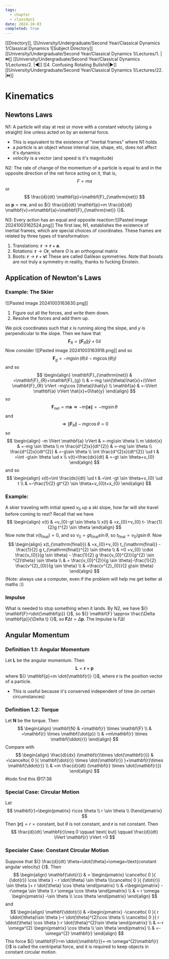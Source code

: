 ```yaml
---
tags:
  - chapter
  - classdyn1
date: 2024-10-03
completed: true
---
```

[[Directory]], [[University/Undergraduate/Second Year/Classical Dynamics 1/Classical Dynamics 1|Subject Directory]]
[[University/Undergraduate/Second Year/Classical Dynamics 1/Lectures/1. |🞀🞀]] [[University/Undergraduate/Second Year/Classical Dynamics 1/Lectures/2. |◀]] [[4. Confusing Rotating Bullshit|▶]] [[University/Undergraduate/Second Year/Classical Dynamics 1/Lectures/22. |🞂🞂]]
# Kinematics
## Newtons Laws
N1: A particle will stay at rest or move with a constant velocity (along a straight) line unless acted on by an external force. 
- This is equivalent to the existence of "inertial frames" where N1 holds
- a *particle* is an object whose internal size, shape, etc, does not affect it's dynamics
- *velocity* is a vector (and speed is it's magnitude)

N2: The rate of change of the momentum of a particle is equal to and in the opposite direction of the net force acting on it, that is, 
$$
F=ma
$$
or
$$
\frac{d}{dt} \mathbf{p}=\mathbf{F}_{\mathrm{net}}
$$
as ${} \mathbf{p}=m\mathbf{v} {}$, and so ${} \frac{d}{dt} \mathbf{p}=m \frac{d}{dt} \mathbf{v}=m\mathbf{a}=\mathbf{F}_{\mathrm{net}} {}$.

N3: Every action has an equal and opposite reaction:![[Pasted image 20241003162524.png]]
The first law, N1, establishes the existence of inertial frames, which are special choices of coordinates. These frames are related by three types of transformation:
1) Translations: ${} \mathbf{r} \to{}\mathbf{r}+\mathbf{a} {}$. 
2) Rotations: ${} \mathbf{r} \to{}O\mathbf{r} {}$, where $O$ is an orthogonal matrix
3) Boots: ${} \mathbf{r}\to{}\mathbf{r}+\mathbf{v}t {}$
These are called Galilean symmetries. Note that boosts are not truly a symmetry in reality, thanks to fucking Einstein. 
## Application of Newton's Laws
### Example: The Skier
![[Pasted image 20241003163630.png]]
1) Figure out all the forces, and write them down. 
2) Resolve the forces and add them up. 

We pick coordinates such that ${} x$ is running along the slope, and $y {}$ is perpendicular to the slope. Then we have that
$$
\mathbf{F}_{R}=\lVert \mathbf{F}_{R} \rVert \hat{y}+0\hat{x}
$$
Now consider
![[Pasted image 20241003163918.png]]
and so 
$$
\mathbf{F}_{g}=-mg\sin (\theta) \hat{x}-mg \cos  (\theta) \hat{y}
$$
and so
$$
\begin{align}
\mathbf{F}_{\mathrm{net}} & =\mathbf{F}_{R}+\mathbf{F}_{g} \\
  & =-mg \sin(\theta)\hat{x}+(\lVert \mathbf{F}_{R} \rVert -mg\cos (\theta))\hat{y} \\
\mathbf{a} & =-\lVert \mathbf{a} \rVert \hat{x}+0\hat{y}
\end{align}
$$
so
$$
\mathbf{F}_{\mathrm{net}}=m\mathbf{a}\Rightarrow -m \lVert \mathbf{a} \rVert =-mg\sin \theta
$$
and 
$$
\Rightarrow \lVert \mathbf{F}_{R} \rVert -mg\cos \theta=0
$$
so
$$
\begin{align}
 -m \lVert \mathbf{a} \rVert & =-mg\sin \theta   \\
 m \ddot{x} & =-mg \sin \theta \\
 m \frac{d^{2}x}{dt^{2}}  & =-mg \sin \theta \\
 \frac{d^{2}x}{dt^{2}}  & =-g\sin \theta   \\
 \int \frac{d^{2}x}{dt^{2}}   \ud t & =\int -g\sin \theta \ud x   \\
  v(t)=\frac{dx}{dt} & =-gt \sin \theta+v_{0}
 \end{align}
$$
and so
$$
\begin{align}
x(t)=\int \frac{dx}{dt}  \ud t  & =\int -gt \sin \theta+v_{0} \ud t \\
   & =-\frac{1}{2} gt^{2} \sin \theta+v_{0}t+x_{0}
\end{align}
$$
### Example:
A skier traveling with initial speed $v_{0}$ up a ski slope, how far will she travel before coming to rest? Recall that we have
$$
\begin{align}
v(t) & =v_{0}-gt \sin \theta \\
 x(t) & =x_{0}+v_{0} t- \frac{1}{2}g t^{2} \sin \theta
\end{align}
$$
Now note that ${} v(t_{\mathrm{final}})=0 {}$, and so ${} v_{0}=gt_{\mathrm{final}} \sin \theta {}$, so ${} t_{\mathrm{final}}=v_{0} /g \sin \theta {}$. Now
$$
\begin{align}
 x(t_{\mathrm{final}}) & =x_{0}+v_{0} t_{\mathrm{final}} - \frac{1}{2} g t_{\mathrm{final}}^{2} \sin \theta   \\
  & =0 +v_{0} \cdot  \frac{v_{0}}{g \sin \theta} - \frac{1}{2} g \frac{v_{0}^{2}}{g^{2} \sin ^{2}\theta} \sin \theta \\
  & = \frac{v_{0}^{2}}{g \sin \theta}-\frac{1}{2} \frac{v^{2}_{0}}{g \sin \theta} \\
  & =\frac{v^{2}_{0}}{2 g\sin \theta}
 \end{align}
$$
(Note: always use a computer, even if the problem will help me get better at maths :))
### Impulse
What is needed to stop something when it lands. 
By N2, we have ${} \mathbf{F}=\dot{\mathbf{p}} {}$, so ${} \mathbf{F} \approx \frac{\Delta \mathbf{p}}{\Delta t}  {}$, so ${} \mathbf{F} \Delta t=\Delta \mathbf{p} {}$. The Impulse is ${} F \Delta t {}$
## Angular Momentum
### Definition 1.1: Angular Momentum
Let $\mathbf{L} {}$ be the angular momentum. Then
$$
\mathbf{L}= \mathbf{r} \times  \mathbf{p}
$$
where ${} \mathbf{p}=m \dot{\mathbf{r}} {}$, where $\mathbf{r}$ is the position vector of a particle. 
- This is useful because it's conserved independent of time (in certain circumstances)
### Definition 1.2: Torque
Let $\mathbf{N}$ be the torque. Then
$$
\begin{align}
 \mathbf{N} & =\mathbf{r} \times  \mathbf{F} \\
  & =\mathbf{r} \times  \mathbf{\dot{p}}  \\
  & =m\mathbf{r} \times  \mathbf{\ddot{r}}
 \end{align}
$$
Compare with 
$$
\begin{align}
\frac{d}{dx} (\mathbf{r}\times \dot{\mathbf{r}}) & =\cancelto{ 0 }{ \mathbf{\dot{r}} \times  \dot{\mathbf{r}} }+\mathbf{r}\times \mathbf{\ddot{r}} \\
  & =m \frac{d}{dt} (\mathbf{r} \times \dot{\mathbf{r}})
\end{align}
$$
#todo find this @17:38
### Special Case: Circular Motion
Let
$$
\mathbf{r}=\begin{pmatrix} r\cos \theta \\ r \sin \theta  \\ 0\end{pmatrix} 
$$
Then ${} \lVert \mathbf{r} \rVert =r=\text{constant} {}$, but $\theta$ is not constant, and $\mathbf{r}$ is not constant. Then
$$
\frac{d}{dt} \mathbf{r}\neq 0 \qquad  \text{ but} \qquad \frac{d}{dt}  \lVert \mathbf{r} \rVert =0
$$
### Specialer Case: Constant Circular Motion
Suppose that ${} \frac{d}{dt} \theta=\dot{\theta}=\omega=\text{constant angular velocity} {}$. Then
$$
\begin{align}
 \mathbf{\dot{r}} & = \begin{pmatrix} \cancelto{ 0 }{ {\dot{r}} \cos \theta } - r \dot{\theta} \sin \theta \\\cancelto{ 0 }{  {\dot{r}} \sin  \theta }+ r \dot{\theta} \cos \theta \end{pmatrix}    \\
  & =\begin{pmatrix} -r\omega \sin \theta \\ r \omega \cos  \theta \end{pmatrix}  \\
  & = r \omega \begin{pmatrix}  -\sin \theta \\ \cos \theta \end{pmatrix} 
 \end{align}
$$
and
$$
\begin{align}
 \mathbf{\ddot{r}} & =\begin{pmatrix} -\cancelto{ 0 }{ r \ddot{\theta}\sin \theta }-r \dot{\theta}^{2}\cos \theta \\ \cancelto{ 0 }{ r \ddot{\theta} \cos \theta }-r \dot{\theta}^{2}\sin \theta \end{pmatrix}   \\
  & =-r \omega^{2} \begin{pmatrix} \cos \theta \\ \sin \theta \end{pmatrix}  \\
  & =- \omega^{2} \mathbf{r}
 \end{align}
$$
This force ${} \mathbf{F}=m \ddot{\mathbf{r}}=-m \omega^{2}\mathbf{r} {}$ is called the centripetal force, and it is required to keep objects in constant circular motion.
